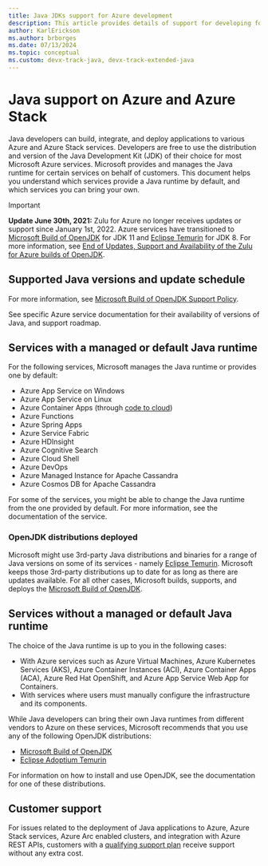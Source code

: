 ```yaml
---
title: Java JDKs support for Azure development
description: This article provides details of support for developing for or deploying Java applications to Azure and Azure Stack.
author: KarlErickson
ms.author: brborges
ms.date: 07/13/2024
ms.topic: conceptual
ms.custom: devx-track-java, devx-track-extended-java
---
```


# Java support on Azure and Azure Stack

Java developers can build, integrate, and deploy applications to various Azure and Azure Stack services. Developers are free to use the distribution and version of the Java Development Kit (JDK) of their choice for most Microsoft Azure services. Microsoft provides and manages the Java runtime for certain services on behalf of customers. This document helps you understand which services provide a Java runtime by default, and which services you can bring your own.

> [!IMPORTANT]
> **Update June 30th, 2021:** Zulu for Azure no longer receives updates or support since January 1st, 2022. Azure services have transitioned to [Microsoft Build of OpenJDK](/java/openjdk/install) for JDK 11 and [Eclipse Temurin](https://adoptium.net/releases.html?variant=openjdk8&jvmVariant=hotspot) for JDK 8. For more information, see [End of Updates, Support and Availability of the Zulu for Azure builds of OpenJDK](https://devblogs.microsoft.com/java/end-of-updates-support-and-availability-of-zulu-for-azure/).

## Supported Java versions and update schedule

For more information, see [Microsoft Build of OpenJDK Support Policy](https://learn.microsoft.com/java/openjdk/support).

See specific Azure service documentation for their availability of versions of Java, and support roadmap.

## Services with a managed or default Java runtime

For the following services, Microsoft manages the Java runtime or provides one by default:

* Azure App Service on Windows
* Azure App Service on Linux
* Azure Container Apps (through [code to cloud](/azure/container-apps/deploy-artifact?tabs=bash))
* Azure Functions
* Azure Spring Apps
* Azure Service Fabric
* Azure HDInsight
* Azure Cognitive Search
* Azure Cloud Shell
* Azure DevOps
* Azure Managed Instance for Apache Cassandra
* Azure Cosmos DB for Apache Cassandra

For some of the services, you might be able to change the Java runtime from the one provided by default. For more information, see the documentation of the service.

### OpenJDK distributions deployed

Microsoft might use 3rd-party Java distributions and binaries for a range of Java versions on some of its services - namely [Eclipse Temurin][temurin-link]. Microsoft keeps those 3rd-party distributions up to date for as long as there are updates available. For all other cases, Microsoft builds, supports, and deploys the [Microsoft Build of OpenJDK][msjdk-link].

## Services without a managed or default Java runtime

The choice of the Java runtime is up to you in the following cases:

* With Azure services such as Azure Virtual Machines, Azure Kubernetes Services (AKS), Azure Container Instances (ACI), Azure Container Apps (ACA), Azure Red Hat OpenShift, and Azure App Service Web App for Containers.
* With services where users must manually configure the infrastructure and its components.

While Java developers can bring their own Java runtimes from different vendors to Azure on these services, Microsoft recommends that you use any of the following OpenJDK distributions:

* [Microsoft Build of OpenJDK][msjdk-link]
* [Eclipse Adoptium Temurin][temurin-link]

For information on how to install and use OpenJDK, see the documentation for one of these distributions.

[msjdk-link]: https://www.microsoft.com/openjdk
[temurin-link]: https://www.adoptium.net

## Customer support

For issues related to the deployment of Java applications to Azure, Azure Stack services, Azure Arc enabled clusters, and integration with Azure REST APIs, customers with a [qualifying support plan](https://azure.microsoft.com/support/plans/) receive support without any extra cost.

